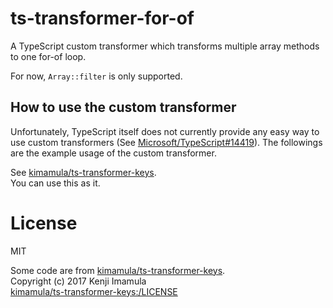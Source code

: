 # ts-transformer-for-of
A TypeScript custom transformer which transforms multiple array methods to one for-of loop.

For now, `Array::filter` is only supported.

## How to use the custom transformer

Unfortunately, TypeScript itself does not currently provide any easy way to use custom transformers (See [Microsoft/TypeScript#14419](https://github.com/Microsoft/TypeScript/issues/14419)).
The followings are the example usage of the custom transformer.

See [kimamula/ts-transformer-keys](https://github.com/kimamula/ts-transformer-keys/blob/master/README.md#how-to-use-the-custom-transformer).  
You can use this as it.

# License

MIT

Some code are from [kimamula/ts-transformer-keys](https://github.com/kimamula/ts-transformer-keys/blob/master/README.md#how-to-use-the-custom-transformer).  
Copyright (c) 2017 Kenji Imamula  
[kimamula/ts-transformer-keys:/LICENSE](https://github.com/kimamula/ts-transformer-keys/blob/master/LICENSE)
